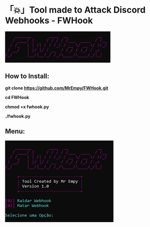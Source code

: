 # 「💥」Tool made to Attack Discord Webhooks - FWHook
![](logo.png)

## How to Install:

**git clone https://github.com/MrEmpy/FWHook.git**

**cd FWHook**

**chmod +x fwhook.py**

**./fwhook.py**

## Menu:
![](menu.png)
